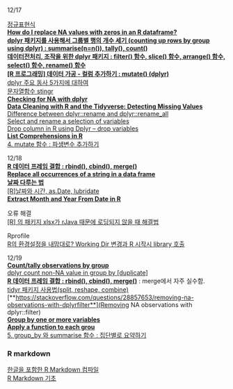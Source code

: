 12/17


[정규표현식](https://data-make.tistory.com/44)  
[**How do I replace NA values with zeros in an R dataframe?**](https://stackoverflow.com/questions/8161836/how-do-i-replace-na-values-with-zeros-in-an-r-dataframe)  
[**dplyr 패키지를 사용해서 그룹별 행의 개수 세기 (counting up rows by group using dplyr) : summarise(n=n()), tally(), count()**](https://rfriend.tistory.com/240)  
[**데이터전처리, 조작을 위한 dplyr 패키지 : filter() 함수, slice() 함수, arrange() 함수, select() 함수, rename() 함수**](https://rfriend.tistory.com/234)  
[**[R 프로그래밍] 데이터 가공 - 컬럼 추가하기 : mutate() (dplyr)**](https://realab.tistory.com/11)  
[dplyr 주요 동사 5가지에 대하여](https://issactoast.com/60)  
[문자열함수 stingr](https://data-make.tistory.com/42)  
[**Checking for NA with dplyr**](https://sebastiansauer.github.io/NAs-with-dplyr/)  
[**Data Cleaning with R and the Tidyverse: Detecting Missing Values**](https://towardsdatascience.com/data-cleaning-with-r-and-the-tidyverse-detecting-missing-values-ea23c519bc62)  
[Difference between dplyr::rename and dplyr::rename_all](https://stackoverflow.com/questions/45535157/difference-between-dplyrrename-and-dplyrrename-all)  
[Select and rename a selection of variables](https://dplyr.tidyverse.org/reference/select_all.html)  
[Drop column in R using Dplyr – drop variables](http://www.datasciencemadesimple.com/drop-variables-columns-r-using-dplyr/)  
[**List Comprehensions in R**](https://cran.r-project.org/web/packages/comprehenr/vignettes/Introduction.html)  
[4. mutate 함수 : 파생변수 추가하기](http://rstudio-pubs-static.s3.amazonaws.com/318073_d95c96455d5d4891afa766bbc6d541e4.html)  


12/18  
[**R 데이터 프레임 결합 : rbind(), cbind(), merge()**](https://rfriend.tistory.com/51)  
[**Replace all occurrences of a string in a data frame**](https://stackoverflow.com/questions/29271549/replace-all-occurrences-of-a-string-in-a-data-frame)  
[**날짜 다루는 법**](https://homy.tistory.com/2)  
[[R]날짜와 시간, as.Date, lubridate](https://data-make.tistory.com/35)  
[**Extract Month and Year From Date in R**](https://stackoverflow.com/questions/37704212/extract-month-and-year-from-date-in-r)

오류 해결  
[[R] 의 패키지 xlsx가 rJava 때문에 로딩되지 않을 때 해결법](http://egloos.zum.com/greentec/v/4176464)

Rprofile  
[R의 환경설정을 내맘대로? Working Dir 변경과 R 시작시 library 호출](https://niceguy1575.tistory.com/13)


12/19  
[**Count/tally observations by group**](https://dplyr.tidyverse.org/reference/tally.html)  
[dplyr count non-NA value in group by [duplicate]](https://stackoverflow.com/questions/44290704/dplyr-count-non-na-value-in-group-by)  
[**R 데이터 프레임 결합 : rbind(), cbind(), merge()**](https://rfriend.tistory.com/51) : merge에서 자주 실수함.  
[tidyr 패키지 사용법(split, reshape, combine)](https://gomguard.tistory.com/229)  
[**https://stackoverflow.com/questions/28857653/removing-na-observations-with-dplyrfilter**](Removing NA observations with dplyr::filter)  
[**Group by one or more variables**](https://dplyr.tidyverse.org/reference/group_by.html)  
[**Apply a function to each grou**](https://dplyr.tidyverse.org/reference/group_map.html)  
[5. group_by 와 summarise 함수 : 집단별로 요약하기](https://rstudio-pubs-static.s3.amazonaws.com/318076_10047bca82ad461ca0984d1e586d647d.html)  

### **R markdown**  
[한글을 포함한 R Markdown 컴파일](https://github.com/jaimyoung/data-science-in-korean/blob/master/r-markdown-korean.md)  
[R Markdown 기초](https://blog.zarathu.com/posts/2019-01-03-rmarkdown/)

